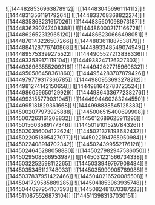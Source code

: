 ![[1444828536963878912]]
![[1444830456961114112]]
![[1444831356119179264]]
![[1444833708368822274]]
![[1444835363231617026]]
![[1444835601098973187]]
![[1444836290747408388]]
![[1444860002171166728]]
![[1444862652312965120]]
![[1444866230666498051]]
![[1444870143226507266]]
![[1444883611887538179]]
![[1444884128776740868]]
![[1444893348549074949]]
![[1444895753399275522]]
![[1444905527213838336]]
![[1444933539171119104]]
![[1444938247126327303]]
![[1444938963555209216]]
![[1444942627715960832]]
![[1444950586458361860]]
![[1444954283707879426]]
![[1444979779317366785]]
![[1444980953693278212]]
![[1444981274142150658]]
![[1444981642783723524]]
![[1444986059650129929]]
![[1444986433677238276]]
![[1444993155779031045]]
![[1444994460283244550]]
![[1444995181829361668]]
![[1444998838545125383]]
![[1445002077973925888]]
![[1445006515400699908]]
![[1445007263161208832]]
![[1445012689625911296]]
![[1445015603589177346]]
![[1445019101529784326]]
![[1445020356004122624]]
![[1445021378193682432]]
![[1445022051895427077]]
![[1445022194765950984]]
![[1445022408914702342]]
![[1445024399552176128]]
![[1445024645288058880]]
![[1445027982947586050]]
![[1445029508566953987]]
![[1445031221566734338]]
![[1445032252598112265]]
![[1445033949797908484]]
![[1445035345112748033]]
![[1445035990905769988]]
![[1445037837951422466]]
![[1445040216520085508]]
![[1445041729585889285]]
![[1445041853963935748]]
![[1445044097954107393]]
![[1445082481070387223]]
![[1445110875526873104]]
![[1445113983137030151]]
